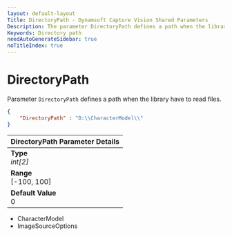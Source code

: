 ```yaml
---
layout: default-layout
Title: DirectoryPath - Dynamsoft Capture Vision Shared Parameters
Description: The parameter DirectoryPath defines a path when the library have to read files.
Keywords: Directory path
needAutoGenerateSidebar: true
noTitleIndex: true
---
```


# DirectoryPath

Parameter `DirectoryPath` defines a path when the library have to read files.

```json
{
    "DirectoryPath" : "D:\\CharacterModel\\"
}
```

| DirectoryPath Parameter Details|
| :------------- |
| **Type**<br>*int[2]* |
| **Range**<br>[-100, 100] |
| **Default Value**<br>0 |

- CharacterModel
- ImageSourceOptions
